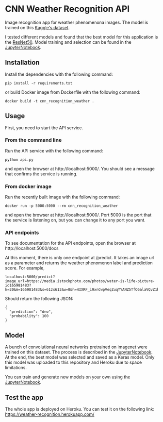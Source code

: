 # CNN Weather Recognition API

Image recognition app for weather phenomenona images. The model is trained on this [Kaggle's dataset](https://www.kaggle.com/datasets/fceb22ab5e1d5288200c0f3016ccd626276983ca1fe8705ae2c32f7064d719de).

I tested different models and found that the best model for this application is the [ResNet50](https://keras.io/applications/#resnet50).
Model training and selection can be found in the [JupyterNotebook](cnn_transfer_learning.ipynb).

## Installation

Install the dependencies with the following command:

```
pip install -r requirements.txt
```
or build Docker image from Dockerfile with the following command:

```
docker build -t cnn_recognition_weather .
```

## Usage

First, you need to start the API service.

### From the command line

Run the API service with the following command:
```
python api.py
```
and open the browser at http://localhost:5000/. You should see a message that confirms the service is running.

### From docker image
Run the recently built image with the following command:

```
docker run -p 5000:5000 --rm cnn_recognition_weather
```
and open the browser at http://localhost:5000/. Port 5000 is the port that the service is listening on, but you can change it to any port you want.

### API endpoints
To see documentation for the API endpoints, open the browser at http://localhost:5000/docs

At this moment, there is only one endpoint at /predict. It takes an image url as a parameter
and returns the weather phenomenon label and prediction score. For example,

```
localhost:5000/predict?image_url=https://media.istockphoto.com/photos/water-is-life-picture-id165981483?k=20&m=165981483&s=612x612&w=0&h=4IXRF_i9xnCwpVeqZuqYYANZ5TfO6alaVQvZ1hZFIMA=
```
Should return the following JSON:

```
{
  "prediction": "dew",
  "probability": 100
}
```

## Model
A bunch of convolutional neural networks pretrained on imagenet were trained on this dataset. The process is described in the [JupyterNotebook](cnn_transfer_learning.ipynb).
At the end, the best model was selected and saved as a Keras model. Only this model was uploaded to this repository and Heroku due to
space limitations. 

You can train and generate new models on your own using the [JupyterNotebook](cnn_transfer_learning.ipynb).

## Test the app
The whole app is deployed on Heroku. You can test it on the following link: https://weather-recognition.herokuapp.com/




